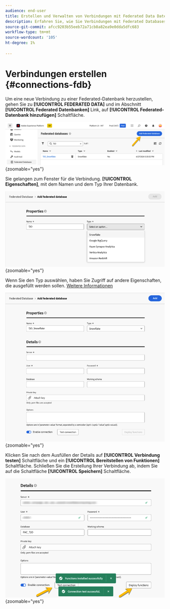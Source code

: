 ```yaml
---
audience: end-user
title: Erstellen und Verwalten von Verbindungen mit Federated Data Datenbanken
description: Erfahren Sie, wie Sie Verbindungen mit Federated Databases erstellen und verwalten.
source-git-commit: afcc9203b55eeb72a71cb8a82ea9e0dda5dfc683
workflow-type: tm+mt
source-wordcount: '105'
ht-degree: 1%

---
```


# Verbindungen erstellen {#connections-fdb}

Um eine neue Verbindung zu einer Federated-Datenbank herzustellen, gehen Sie zu **[!UICONTROL FEDERATED DATA]** und im Abschnitt **[!UICONTROL Federated Datenbanken]** Link, auf **[!UICONTROL Federated-Datenbank hinzufügen]** Schaltfläche.

![](assets/connections_list.png){zoomable="yes"}

Sie gelangen zum Fenster für die Verbindung. **[!UICONTROL Eigenschaften]**, mit dem Namen und dem Typ Ihrer Datenbank.

![](assets/connections_name.png){zoomable="yes"}

Wenn Sie den Typ auswählen, haben Sie Zugriff auf andere Eigenschaften, die ausgefüllt werden sollen. [Weitere Informationen](federated-db.md)

![](assets/connections_details.png){zoomable="yes"}

Klicken Sie nach dem Ausfüllen der Details auf **[!UICONTROL Verbindung testen]** Schaltfläche und ein **[!UICONTROL Bereitstellen von Funktionen]** Schaltfläche.
Schließen Sie die Erstellung Ihrer Verbindung ab, indem Sie auf die Schaltfläche **[!UICONTROL Speichern]** Schaltfläche.

![](assets/connections_testdeploy.png){zoomable="yes"}
